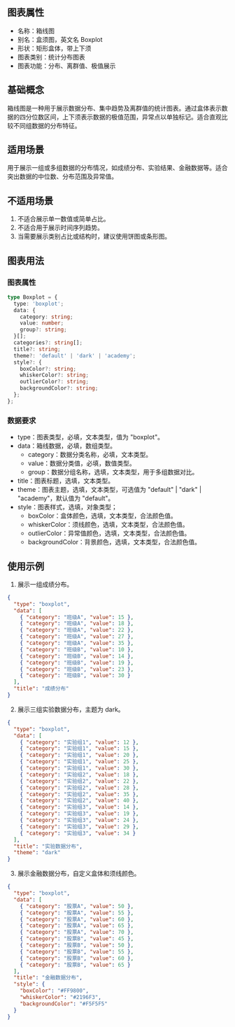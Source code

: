 ## 图表属性

- 名称：箱线图
- 别名：盒须图，英文名 Boxplot
- 形状：矩形盒体，带上下须
- 图表类别：统计分布图表
- 图表功能：分布、离群值、极值展示

## 基础概念

箱线图是一种用于展示数据分布、集中趋势及离群值的统计图表。通过盒体表示数据的四分位数区间，上下须表示数据的极值范围，异常点以单独标记。适合直观比较不同组数据的分布特征。

## 适用场景

用于展示一组或多组数据的分布情况，如成绩分布、实验结果、金融数据等。适合突出数据的中位数、分布范围及异常值。

## 不适用场景

1. 不适合展示单一数值或简单占比。
2. 不适合用于展示时间序列趋势。
3. 当需要展示类别占比或结构时，建议使用饼图或条形图。

## 图表用法

### 图表属性

```typescript
type Boxplot = {
  type: 'boxplot';
  data: {
    category: string;
    value: number;
    group?: string;
  }[];
  categories?: string[];
  title?: string;
  theme?: 'default' | 'dark' | 'academy';
  style?: {
    boxColor?: string;
    whiskerColor?: string;
    outlierColor?: string;
    backgroundColor?: string;
  };
};
```

### 数据要求

- type：图表类型，必填，文本类型，值为 "boxplot"。
- data：箱线数据，必填，数组类型。
  - category：数据分类名称，必填，文本类型。
  - value：数据分类值，必填，数值类型。
  - group：数据分组名称，选填，文本类型，用于多组数据对比。
- title：图表标题，选填，文本类型。
- theme：图表主题，选填，文本类型，可选值为 "default" | "dark" | "academy"，默认值为 "default"。
- style：图表样式，选填，对象类型；
  - boxColor：盒体颜色，选填，文本类型，合法颜色值。
  - whiskerColor：须线颜色，选填，文本类型，合法颜色值。
  - outlierColor：异常值颜色，选填，文本类型，合法颜色值。
  - backgroundColor：背景颜色，选填，文本类型，合法颜色值。

## 使用示例

1. 展示一组成绩分布。

```json
{
  "type": "boxplot",
  "data": [
    { "category": "班级A", "value": 15 },
    { "category": "班级A", "value": 18 },
    { "category": "班级A", "value": 22 },
    { "category": "班级A", "value": 27 },
    { "category": "班级A", "value": 35 },
    { "category": "班级B", "value": 10 },
    { "category": "班级B", "value": 14 },
    { "category": "班级B", "value": 19 },
    { "category": "班级B", "value": 23 },
    { "category": "班级B", "value": 30 }
  ],
  "title": "成绩分布"
}
```

2. 展示三组实验数据分布，主题为 dark。

```json
{
  "type": "boxplot",
  "data": [
    { "category": "实验组1", "value": 12 },
    { "category": "实验组1", "value": 15 },
    { "category": "实验组1", "value": 20 },
    { "category": "实验组1", "value": 25 },
    { "category": "实验组1", "value": 30 },
    { "category": "实验组2", "value": 18 },
    { "category": "实验组2", "value": 22 },
    { "category": "实验组2", "value": 28 },
    { "category": "实验组2", "value": 35 },
    { "category": "实验组2", "value": 40 },
    { "category": "实验组3", "value": 14 },
    { "category": "实验组3", "value": 19 },
    { "category": "实验组3", "value": 24 },
    { "category": "实验组3", "value": 29 },
    { "category": "实验组3", "value": 34 }
  ],
  "title": "实验数据分布",
  "theme": "dark"
}
```

3. 展示金融数据分布，自定义盒体和须线颜色。

```json
{
  "type": "boxplot",
  "data": [
    { "category": "股票A", "value": 50 },
    { "category": "股票A", "value": 55 },
    { "category": "股票A", "value": 60 },
    { "category": "股票A", "value": 65 },
    { "category": "股票A", "value": 70 },
    { "category": "股票B", "value": 45 },
    { "category": "股票B", "value": 50 },
    { "category": "股票B", "value": 55 },
    { "category": "股票B", "value": 60 },
    { "category": "股票B", "value": 65 }
  ],
  "title": "金融数据分布",
  "style": {
    "boxColor": "#FF9800",
    "whiskerColor": "#2196F3",
    "backgroundColor": "#F5F5F5"
  }
}
```
